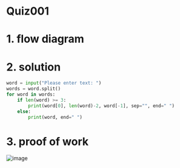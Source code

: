 # Quiz001

# 1. flow diagram

# 2. solution

```.py
word = input("Please enter text: ")
words = word.split()
for word in words:
    if len(word) >= 3:
        print(word[0], len(word)-2, word[-1], sep="", end=" ")
    else:
        print(word, end=" ")
```
# 3. proof of work
![image](https://github.com/AntGra25/unit1-CS24/assets/142757981/9c5a50a5-9634-4ad9-9fda-a988534bcccc)

